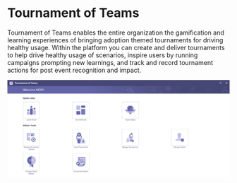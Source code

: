 # Tournament of Teams

Tournament of Teams enables the entire organization the gamification and learning experiences of bringing adoption themed tournaments for driving healthy usage. Within the platform you can create and deliver tournaments to help drive healthy usage of scenarios, inspire users by running campaigns prompting new learnings, and track and record tournament actions for post event recognition and impact.

![TOT Screen](../Images/AdminScreen1.png)